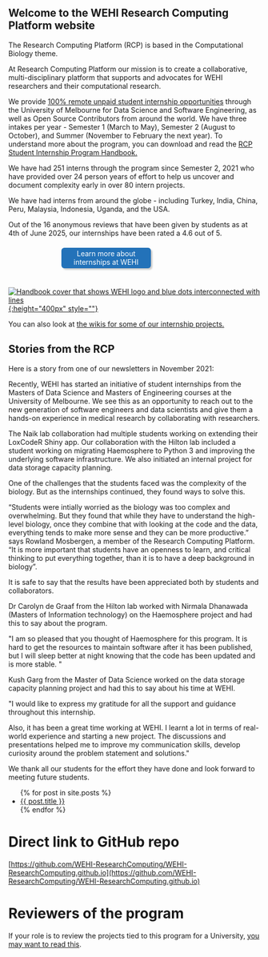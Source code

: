 ## Welcome to the WEHI Research Computing Platform website

The Research Computing Platform (RCP) is based in the Computational Biology theme.

At Research Computing Platform our mission is to create a collaborative, multi-disciplinary platform that supports and advocates for WEHI researchers and their computational research.

We provide [100% remote unpaid student internship opportunities](students) through the University of Melbourne for Data Science and Software Engineering, as well as Open Source Contributors from around the world. We have three intakes per year - Semester 1 (March to May), Semester 2 (August to October), and Summer (November to February the next year). To understand more about the program, you can download and read the [RCP Student Internship Program Handbook.](https://figshare.com/articles/presentation/Research_Computing_Platform_Student_Internship_Handbook/21259467) 

We have had 251 interns through the program since Semester 2, 2021 who have provided over 24 person years of effort to help us uncover and document complexity early in over 80 intern projects.

We have had interns from around the globe - including Turkey, India, China, Peru, Malaysia, Indonesia, Uganda, and the USA.

Out of the 16 anonymous reviews that have been given by students as at 4th of June 2025, our internships have been rated a 4.6 out of 5.

<a href="students" 
   style="color: white; background-color: #2372b9; margin: 0.5em; padding: 0.25em 1em; border-radius: 6px; box-shadow: 3px 3px 3px rgba(0,0,0,0.2); text-decoration: none; float: left; width: 30%; margin-left: 21%; margin-bottom: 24px; text-align: center;">
   Learn more about internships at WEHI
</a>
<div style="clear:both"></div>

[![Handbook cover that shows WEHI logo and blue dots interconnected with lines](/assets/handbook_cover.png){:height="400px" style=""}](https://figshare.com/articles/presentation/Research_Computing_Platform_Student_Internship_Handbook/21259467) 

You can also look at [the wikis for some of our internship projects.](project-wikis)

## Stories from the RCP

Here is a story from one of our newsletters in November 2021:

Recently, WEHI has started an initiative of student internships from the Masters of Data Science and Masters of Engineering courses at the University of Melbourne. We see this as an opportunity to reach out to the new generation of software engineers and data scientists and give them a hands-on experience in medical research by collaborating with researchers. 

The Naik lab collaboration had multiple students working on extending their LoxCodeR Shiny app. Our collaboration with the Hilton lab included a student working on migrating Haemosphere to Python 3 and improving the underlying software infrastructure. We also initiated an internal project for data storage capacity planning. 

One of the challenges that the students faced was the complexity of the biology. But as the internships continued, they found ways to solve this. 

“Students were intially worried as the biology was too complex and overwhelming. But they found that while they have to understand the high-level biology, once they combine that with looking at the code and the data, everything tends to make more sense and they can be more productive.” says Rowland Mosbergen, a member of the Research Computing Platform. “It is more important that students have an openness to learn, and critical thinking to put everything together, than it is to have a deep background in biology”. 

It is safe to say that the results have been appreciated both by students and collaborators. 

Dr Carolyn de Graaf from the Hilton lab worked with Nirmala Dhanawada (Masters of Information technology) on the Haemosphere project and had this to say about the program. 

"I am so pleased that you thought of Haemosphere for this program. It is hard to get the resources to maintain software after it has been published, but I will sleep better at night knowing that the code has been updated and is more stable. "

Kush Garg from the Master of Data Science worked on the data storage capacity planning project and had this to say about his time at WEHI. 

"I would like to express my gratitude for all the support and guidance throughout this internship. 

Also, it has been a great time working at WEHI. I learnt a lot in terms of real-world experience and starting a new project. The discussions and presentations helped me to improve my communication skills, develop curiosity around the problem statement and solutions." 

We thank all our students for the effort they have done and look forward to meeting future students. 

<ul>
  {% for post in site.posts %}
    <li>
      <a href="./{{ post.url }}">{{ post.title }}</a>
    </li>
  {% endfor %}
</ul>


# Direct link to GitHub repo

[https://github.com/WEHI-ResearchComputing/WEHI-ResearchComputing.github.io](https://github.com/WEHI-ResearchComputing/WEHI-ResearchComputing.github.io)

# Reviewers of the program

If your role is to review the projects tied to this program for a University, [you may want to read this](explanation_about_ohs).
